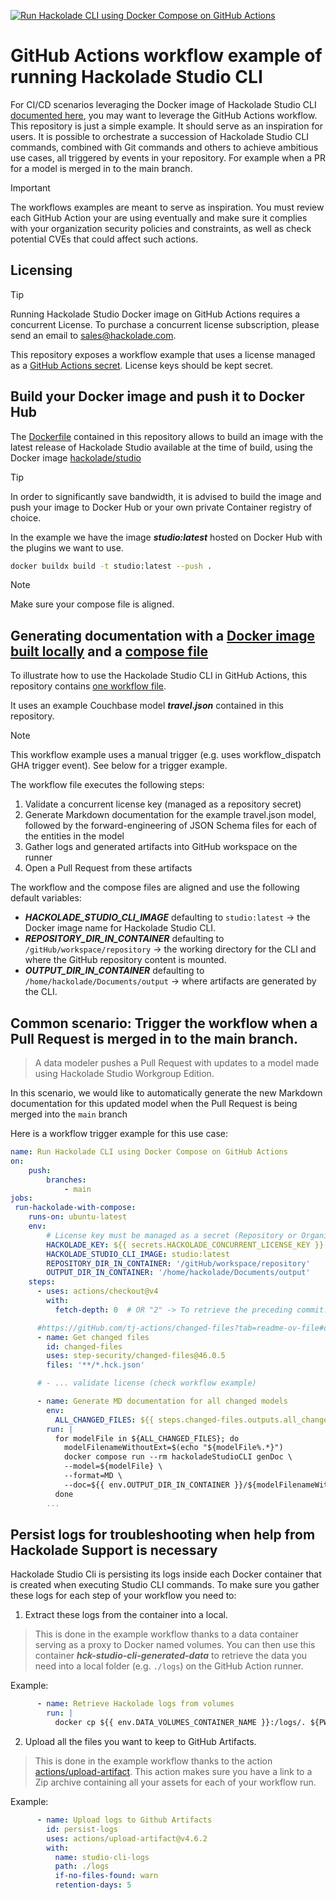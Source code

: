 
[![Run Hackolade CLI using Docker Compose on GitHub Actions](https://gitHub.com/hackolade/studio-cli-gitHub-actions-examples/actions/workflows/generate-doc-and-jsonschema.yml/badge.svg)](https://gitHub.com/hackolade/studio-cli-gitHub-actions-examples/actions/workflows/generate-doc-and-jsonschema.yml)

# GitHub Actions workflow example of running Hackolade Studio CLI
For CI/CD scenarios leveraging the Docker image of Hackolade Studio CLI [documented here](https://gitHub.com/hackolade/docker/tree/main/Studio#readme), you may want to leverage the GitHub Actions workflow.  This repository is just a simple example.  It should serve as an inspiration for users.  It is possible to orchestrate a succession of Hackolade Studio CLI commands, combined with Git commands and others to achieve ambitious use cases, all triggered by events in your repository.  For example when a PR for a model is merged in to the main branch.

>[!IMPORTANT]
>The workflows examples are meant to serve as inspiration.
> You must review each GitHub Action your are using eventually and make sure it complies with your organization security policies and constraints, as well as check potential CVEs that could affect such actions.

## Licensing

> [!TIP]
>Running Hackolade Studio Docker image on GitHub Actions requires a concurrent License.
>To purchase a concurrent license subscription, please send an email to sales@hackolade.com.

This repository exposes a workflow example that uses a license managed as a [GitHub Actions secret](https://docs.gitHub.com/en/actions/security-for-gitHub-actions/security-guides/using-secrets-in-gitHub-actions). License keys should be kept secret.

## Build your Docker image and push it to Docker Hub

The [Dockerfile](./Dockerfile) contained in this repository allows to build an image with the latest release of Hackolade Studio available at the time of build, using the Docker image [hackolade/studio](https://hub.docker.com/r/hackolade/studio/)

> [!TIP]
>In order to significantly save bandwidth, it is advised to build the image and push your image to Docker Hub or your own private Container registry of choice.

In the example we  have the image ***studio:latest*** hosted on Docker Hub with the plugins we want to use.

```bash
docker buildx build -t studio:latest --push .
```

> [!NOTE]
>Make sure your compose file is aligned.



## Generating documentation with a [Docker image built locally](./Dockerfile) and a [compose file](./compose.yml)

To illustrate how to use the Hackolade Studio CLI in GitHub Actions, this repository contains [one workflow file](./.gitHub/workflows/generate-doc-and-jsonschema.yml).

It uses an example Couchbase model ***travel.json*** contained in this repository.

> [!NOTE]
>This workflow example uses a manual trigger (e.g. uses workflow_dispatch GHA trigger event).  See below for a trigger example.

The workflow file executes the following steps:

1. Validate a concurrent license key (managed as a repository secret)
2. Generate Markdown documentation for the example travel.json model, followed by the forward-engineering of JSON Schema  files for each of the entities in the model
4. Gather logs and generated artifacts into GitHub workspace on the runner
5. Open a Pull Request from these artifacts



The workflow and the compose files are aligned and use the following default variables:

- ***HACKOLADE_STUDIO_CLI_IMAGE*** defaulting to `studio:latest` -> the Docker image name for Hackolade Studio CLI.
- ***REPOSITORY_DIR_IN_CONTAINER*** defaulting to `/gitHub/workspace/repository` -> the working directory for the CLI and where the GitHub repository content is mounted.
- ***OUTPUT_DIR_IN_CONTAINER*** defaulting to `/home/hackolade/Documents/output` -> where artifacts are generated by the CLI.



## Common scenario: Trigger the workflow when a Pull Request is merged in to the main branch.

>A data modeler pushes a Pull Request with updates to a model made using Hackolade Studio Workgroup Edition.

In this scenario, we would like to automatically generate the new Markdown documentation for this updated model when the Pull Request is being merged into the `main` branch

Here is a workflow trigger example for this use case:

```yaml
name: Run Hackolade CLI using Docker Compose on GitHub Actions
on:
    push:
        branches:
            - main
jobs:
 run-hackolade-with-compose:
    runs-on: ubuntu-latest
    env:
        # License key must be managed as a secret (Repository or Organization)
        HACKOLADE_KEY: ${{ secrets.HACKOLADE_CONCURRENT_LICENSE_KEY }}
        HACKOLADE_STUDIO_CLI_IMAGE: studio:latest
        REPOSITORY_DIR_IN_CONTAINER: '/gitHub/workspace/repository'
        OUTPUT_DIR_IN_CONTAINER: '/home/hackolade/Documents/output'
    steps:
      - uses: actions/checkout@v4
        with:
          fetch-depth: 0  # OR "2" -> To retrieve the preceding commit.

      #https://gitHub.com/tj-actions/changed-files?tab=readme-ov-file#on-push-%EF%B8%8F
      - name: Get changed files
        id: changed-files
        uses: step-security/changed-files@46.0.5
        files: '**/*.hck.json'

      # - ... validate license (check workflow example)

      - name: Generate MD documentation for all changed models
        env:
          ALL_CHANGED_FILES: ${{ steps.changed-files.outputs.all_changed_files }}
        run: |
          for modelFile in ${ALL_CHANGED_FILES}; do
            modelFilenameWithoutExt=$(echo "${modelFile%.*}")
            docker compose run --rm hackoladeStudioCLI genDoc \
            --model=${modelFile} \
            --format=MD \
            --doc=${{ env.OUTPUT_DIR_IN_CONTAINER }}/${modelFilenameWithoutExt}.md
          done
        ...

```

## Persist logs for troubleshooting when help from Hackolade Support is necessary

Hackolade Studio Cli is persisting its logs inside each Docker container that is created when executing Studio CLI commands.  To make sure you gather these logs for each step of your workflow you need to:

1. Extract these logs from the container into a local.
  >This is done in the example workflow thanks to a data container serving as a proxy to Docker named volumes.
  >You can then use this container ***hck-studio-cli-generated-data*** to retrieve the data you need into a local folder (e.g. `./logs`) on the GitHub Action runner.

Example:
```yaml
      - name: Retrieve Hackolade logs from volumes
        run: |
          docker cp ${{ env.DATA_VOLUMES_CONTAINER_NAME }}:/logs/. ${PWD}/logs/logs-fe-jsonschema-generation

```

2. Upload all the files you want to keep to GitHub Artifacts.
>This is done in the example workflow thanks to the action [actions/upload-artifact](#https://github.com/actions/upload-artifact/tree/v4/?tab=readme-ov-file#zip-archives).  This action makes sure you have a link to a Zip archive containing all your assets for each of your workflow run.

Example:
```yaml
      - name: Upload logs to Github Artifacts
        id: persist-logs
        uses: actions/upload-artifact@v4.6.2
        with:
          name: studio-cli-logs
          path: ./logs
          if-no-files-found: warn
          retention-days: 5
```
